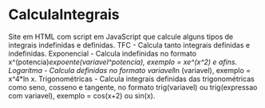 # CalculaIntegrais
Site em HTML com script em JavaScript que calcule alguns tipos de integrais indefinidas e definidas.
TFC - Calcula tanto integrais definidas e indefinidas.
Exponencial - Calcula indefinidas no formato x^(potencia)*expoente(variavel^potencia), exemplo = xe^(x^2) e afins.
Logaritma - Calcula definidas no formato variavel*ln (variavel), exemplo = x^4*ln x.
Trigonométricas - Calcula integrais definidas das trigonométricas como seno, cosseno e tangente, no formato trig(variavel) ou trig(expressao com variavel), exemplo = cos(x+2) ou sin(x).
